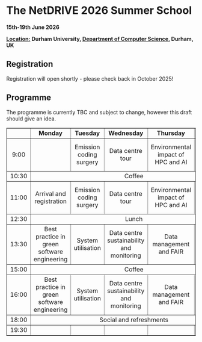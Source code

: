 # The NetDRIVE 2026 Summer School

**15th-19th June 2026**

**[Location:](location.md) Durham University, [Department of Computer Science](location.md), Durham, UK**

## Registration

Registration will open shortly - please check back in October 2025!

## Programme

The programme is currently TBC and subject to change, however this draft should give an idea.

<!-- <table border="1" cellspacing="0" cellpadding="5"> -->
<table border="1" style="width: 100%; text-align: center;">
<tr>
  <td></td>
  <td><b>Monday </b></td>
  <td><b>Tuesday </b></td>
  <td><b>Wednesday </b></td>
  <td><b>Thursday </b></td>
  <td><b>Friday </b></td>
  <td><b>Saturday </b></td>
</tr>
<tr>
  <td> 9:00 </td>
  <td> </td>
  <td> Emission coding surgery </td>
  <td> Data centre tour</td>
  <td> Environmental impact of HPC and AI </td>
  <td> Procurement and operational issues</td>
  <td rowspan=9> <a href="../hpcdays/social.html">Join the HPC Days Saturday Social!</a> </td>
</tr>
<tr>
  <td> 10:30 </td>
  <td colspan="5" align="center">Coffee</td>
</tr>
<tr>
  <td> 11:00 </td>
  <td> Arrival and registration</td>
  <td> Emission coding surgery</td>
  <td> Data centre tour</td>
  <td> Environmental impact of HPC and AI</td>
  <td> Procurement and operational issues</td>
<tr>
  <td> 12:30 </td>
  <td colspan="5" align="center">Lunch</td>
</tr>
<tr>
  <td> 13:30 </td>
  <td> Best practice in green software engineering </td>
  <td> System utilisation </td>
  <td> Data centre sustainability and monitoring </td>
  <td> Data management and FAIR</td>
  <td> Depart </td>
</tr>
<tr>
  <td> 15:00 </td>
  <td colspan="5" align="center">Coffee</td>
</tr>
<tr>
  <td> 16:00 </td>
  <td> Best practice in green software engineering</td>
  <td> System utilisation</td>
  <td> Data centre sustainability and monitoring </td>
  <td> Data management and FAIR</td>
  <td> </td>
</tr>
<tr>
  <td> 18:00 </td>
  <td colspan="5" align="center">Social and refreshments</td>
</tr>
<tr>
  <td> 19:30 </td>
  <td> </td>
  <td> </td>
  <td> </td>
  <td> </td>
  <td> </td>
</tr>
</table>


